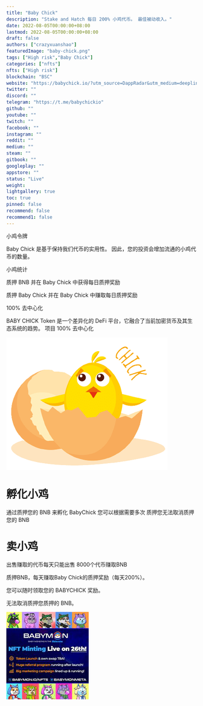 ```yaml
---
title: "Baby Chick"
description: "Stake and Hatch 每日 200% 小鸡代币。 最佳被动收入。"
date: 2022-08-05T00:00:00+08:00
lastmod: 2022-08-05T00:00:00+08:00
draft: false
authors: ["crazyxuanshao"]
featuredImage: "baby-chick.png"
tags: ["High risk","Baby Chick"]
categories: ["nfts"]
nfts: ["High risk"]
blockchain: "BSC"
website: "https://babychick.io/?utm_source=DappRadar&utm_medium=deeplink&utm_campaign=visit-website"
twitter: ""
discord: ""
telegram: "https://t.me/babychickio"
github: ""
youtube: ""
twitch: ""
facebook: ""
instagram: ""
reddit: ""
medium: ""
steam: ""
gitbook: ""
googleplay: ""
appstore: ""
status: "Live"
weight: 
lightgallery: true
toc: true
pinned: false
recommend: false
recommend1: false
---
```

<p>小鸡令牌</p>
<p>Baby Chick 是基于保持我们代币的实用性。 因此，您的投资会增加流通的小鸡代币的数量。</p>
<p>小鸡统计</p>
<p>质押 BNB 并在 Baby Chick 中获得每日质押奖励</p>
<p>质押 Baby Chick 并在 Baby Chick 中赚取每日质押奖励</p>
<p>100% 去中心化</p>
<p>BABY CHICK Token 是一个差异化的 DeFi 平台，它融合了当前加密货币及其生态系统的趋势。 项目 100% 去中心化</p>



![welcome-img](welcome-img.png)

# 孵化小鸡

通过质押您的 BNB 来孵化 BabyChick
您可以根据需要多次
质押您无法取消质押您的 BNB

# 卖小鸡

出售赚取的代币每天只能出售
8000个代币赚取BNB

质押BNB，每天赚取Baby Chick的质押奖励（每天200%）。

您可以随时领取您的 BABYCHICK 奖励。

无法取消质押您质押的 BNB。

![sss](sss.png)